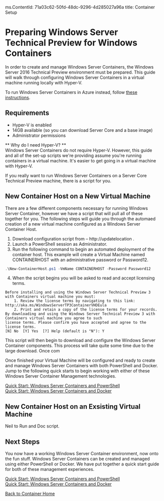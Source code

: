 ﻿ms.ContentId: 71a03c62-50fd-48dc-9296-4d285027a96a
title: Container Setup

# Preparing Windows Server Technical Preview for Windows Containers

In order to create and manage Windows Server Containers, the Windows Server 2016 Technical Preview environment must be prepared. This guide will walk through configuring Windows Server Containers in a virtual machine running locally with Hyper-V.

To run Windows Server Containers in Azure instead, follow [these instructions](./azure_setup.md).
 
## Requirements

* Hyper-V is enabled
* 14GB available (so you can download Server Core and a base image)
* Administrator permissions

** Why do I need Hyper-V? **  
Windows Server Containers do not require Hyper-V. However, this guide and all of the set-up scripts we're providing assume you're running containers in a virtual machine. It's easier to get going in a virtual machine with Hyper-V.

If you really want to run Windows Server Containers on a Server Core Technical Preview machine, there is a script for you.

## New Container Host on a New Virtual Machine
There are a few different components necessary for running Windows Server Container, however we have a script that will pull all of these together for you. The following steps will guide you through the automaed creation of a  new virtual machine configured as a Windows Server Container Host.

1. Download configuration script from – http://updatelocation .
2. Launch a PowerShell session as Administrator.
3. Run the following command to begin an automated deployment of the container host. This example will create a Virtual Machine named CONTAINERHOST with an administrative password or Password12.

  ```powershell
  .\New-ContainerHost.ps1 -VmName CONTAINERHOST -Password Password12
  ```
4. When the script begins you will be asked to read and accept licensing terms.

```
Before installing and using the Windows Server Technical Preview 3 with Containers virtual machine you must:
    1. Review the license terms by navigating to this link: http://aka.ms/WindowsServerTP3ContainerVHDEula
    2. Print and retain a copy of the license terms for your records.
By downloading and using the Windows Server Technical Preview 3 with Containers virtual machine you agree to such
license terms. Please confirm you have accepted and agree to the license terms.
[N] No  [Y] Yes  [?] Help (default is "N"): Y
```
This script will then begin to download and configure the Windows Server Container components. This process will take quite some time due to the large download. Once com

Once finished your Virtual Machine will be configured and ready to create and manage Windows Server Containers with both PowerShell and Docker. Jump to the following quick starts to begin working with either of these Windows Server Container Management technologies.

[Quick Start: Windows Server Containers and PowerShell](./manage_powershell.md)  
[Quick Start: Windows Server Containers and Docker](./manage_docker.md)  

## New Container Host on an Exsisting Virtual Machine

Neil to Run and Doc script.

## Next Steps

You now have a working Windows Server Container environment, now onto the fun stuff.  Windows Server Containers can be created and managed using either PowerShell or Docker. We have put together a quick start guide for both of these management experiences.

[Quick Start: Windows Server Containers and PowerShell](./manage_powershell.md)  
[Quick Start: Windows Server Containers and Docker](./manage_docker.md)  

[Back to Container Home](../containers_welcome.md)